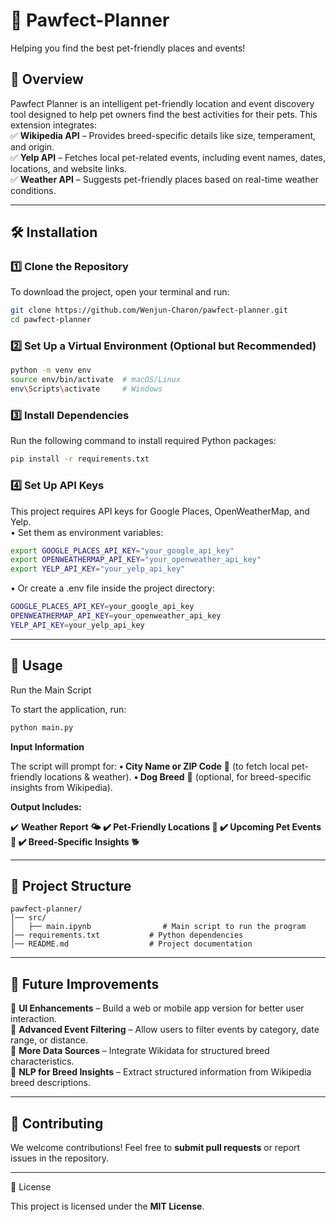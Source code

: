 # 🐾 **Pawfect-Planner**  

Helping you find the best pet-friendly places and events!  

## 📌 **Overview**  
Pawfect Planner is an intelligent pet-friendly location and event discovery tool designed to help pet owners find the best activities for their pets. This extension integrates:  
✅ **Wikipedia API** – Provides breed-specific details like size, temperament, and origin.  
✅ **Yelp API** – Fetches local pet-related events, including event names, dates, locations, and website links.  
✅ **Weather API** – Suggests pet-friendly places based on real-time weather conditions.  

---

## 🛠 **Installation**  

### **1️⃣ Clone the Repository**  
To download the project, open your terminal and run:  
```bash
git clone https://github.com/Wenjun-Charon/pawfect-planner.git
cd pawfect-planner
```

### **2️⃣ Set Up a Virtual Environment (Optional but Recommended)**
```bash
python -m venv env
source env/bin/activate  # macOS/Linux
env\Scripts\activate     # Windows
```

### **3️⃣ Install Dependencies**
Run the following command to install required Python packages:
```bash
pip install -r requirements.txt
```

### **4️⃣ Set Up API Keys**

This project requires API keys for Google Places, OpenWeatherMap, and Yelp.  
•	Set them as environment variables:
```bash
export GOOGLE_PLACES_API_KEY="your_google_api_key"
export OPENWEATHERMAP_API_KEY="your_openweather_api_key"
export YELP_API_KEY="your_yelp_api_key"
```

•	Or create a .env file inside the project directory:
```bash
GOOGLE_PLACES_API_KEY=your_google_api_key
OPENWEATHERMAP_API_KEY=your_openweather_api_key
YELP_API_KEY=your_yelp_api_key
```

---

## 🚀 **Usage**

Run the Main Script

To start the application, run:
```bash
python main.py
```
**Input Information**

The script will prompt for:
	**•	City Name or ZIP Code** 📍 (to fetch local pet-friendly locations & weather).
	**•	Dog Breed** 🐶 (optional, for breed-specific insights from Wikipedia).

**Output Includes:**

✔️ **Weather Report 🌤️
✔️ Pet-Friendly Locations 🏡
✔️ Upcoming Pet Events 🎉
✔️ Breed-Specific Insights** 🐕

---

## 📂 **Project Structure**
```
pawfect-planner/
│── src/
│   ├── main.ipynb                # Main script to run the program
│── requirements.txt           # Python dependencies
│── README.md                  # Project documentation
```

---

## 🔧 Future Improvements

🔹 **UI Enhancements** – Build a web or mobile app version for better user interaction.  
🔹 **Advanced Event Filtering** – Allow users to filter events by category, date range, or distance.  
🔹 **More Data Sources** – Integrate Wikidata for structured breed characteristics.  
🔹 **NLP for Breed Insights** – Extract structured information from Wikipedia breed descriptions.  

---

## 🤝 Contributing

We welcome contributions! Feel free to **submit pull requests** or report issues in the repository.  

---

📜 License

This project is licensed under the **MIT License**.

